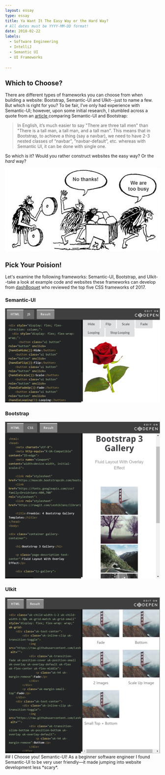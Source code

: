 ```yaml
---
layout: essay
type: essay
title: Ya Want It The Easy Way or the Hard Way?
# All dates must be YYYY-MM-DD format!
date: 2018-02-22
labels:
  - Software Engineering
  - IntelliJ
  - Semantic UI
  - UI Frameworks

---
```

## Which to Choose?
There are different types of frameworks you can choose from when building a website: Bootstrap, Semantic-UI and UIkit--just to name a few. But which is right for you? To be fair, I’ve only had experience with Semantic-UI; however, upon some initial research, I stumbled across a quote from an <a href="http://opntec.org/choosing-semantic-ui-over-bootstrap-for-the-open-event-front-end/">article </a> comparing Semantic-UI and Bootstrap: 

>In English, it’s much easier to say "There are three tall men" than "There is a tall man, a tall man, and a tall man". This means that in Bootstrap, to achieve a thing (say a navbar), we need to have 2-3 nested classes of “navbar”, ”navbar-default”, etc. whereas with Semantic UI, it can be done with single one.  
<div style="text-align:right"><span**-Open Tech**</span></div>

So which is it? Would you rather construct websites the easy way? Or the *hard* way?  

<img class="ui fliud image" max-height="300" max-width="350" src="../images/caveman-too-busy.jpg">

## Pick Your Poision!  
Let's examine the following frameworks: Semantic-UI, Bootstrap, and UIkit--take a look at example code and websites these frameworks can develop from <a href="https://dashbouquet.com/blog/web-development/top-5-most-popular-css-frameworks-that-you-should-pay-attention-to-in-2017#contacts">dashBoquet</a> who reviewed the top five CSS frameworks of 2017.

### Semantic-UI
<img class="ui right floated image" max-height="200" max-width="200" src="/images/SemanticUI.PNG">  

### Bootstrap
<img class="ui left floated image" max-height="100" max-width="100" src="/images/BootStrap.PNG">  

### UIkit
<img class="ui right floated image" max-height="100" max-width="100" src="/images/UIkit.PNG">   
## I Choose you! Semantic-UI!  
As a beginner software engineer I found Semantic-UI to be very user friendly—it made jumping into website development less *scary*.




